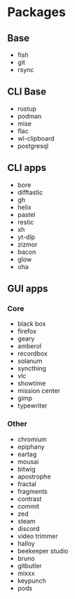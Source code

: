 # Packages

## Base
- fish
- git
- rsync

## CLI Base
- rustup
- podman
- mise
- flac
- wl-clipboard
- postgresql

## CLI apps
- bore
- difftastic
- gh
- helix
- pastel
- restic
- xh
- yt-dlp
- zizmor
- bacon
- glow
- oha

## GUI apps
### Core
- black box
- firefox
- geary
- amberol
- recordbox
- solanum
- syncthing
- vlc
- showtime
- mission center
- gimp
- typewriter

### Other
- chromium
- epiphany
- eartag
- mousai
- bitwig
- apostrophe
- fractal
- fragments
- contrast
- commit
- zed
- steam
- discord
- video trimmer
- halloy
- beekeeper studio
- bruno
- gitbutler
- mixxx
- keypunch
- pods
